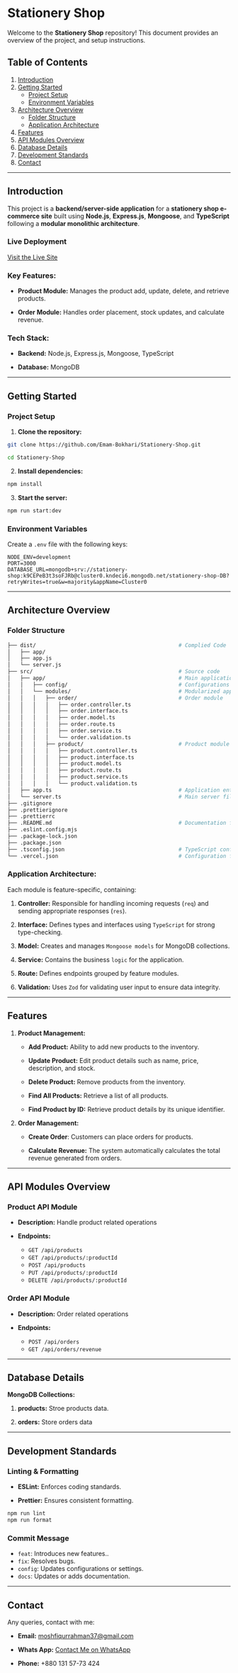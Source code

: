 # Stationery Shop

Welcome to the **Stationery Shop** repository! This document provides an overview of the project, and setup instructions.

## Table of Contents

1. [Introduction](#introduction)
2. [Getting Started](#getting-started)
   - [Project Setup](#project-setup)
   - [Environment Variables](#environment-variables)
3. [Architecture Overview](#architecture-overview)
   - [Folder Structure](#folder-structure)
   - [Application Architecture](#application-architecture)
4. [Features](#features)
5. [API Modules Overview](#api-modules-overview)
6. [Database Details](#database-details)
7. [Development Standards](#development-standards)
8. [Contact](#contact)

---

## Introduction

This project is a **backend/server-side application** for a **stationery shop e-commerce site** built using **Node.js**, **Express.js**, **Mongoose**, and **TypeScript** following a **modular monolithic architecture**.

### Live Deployment

[Visit the Live Site](https://stationery-shop-weld.vercel.app/)

### Key Features:

- **Product Module:** Manages the product add, update, delete, and retrieve products.

- **Order Module:** Handles order placement, stock updates, and calculate revenue.

### Tech Stack:

- **Backend:** Node.js, Express.js, Mongoose, TypeScript

- **Database:** MongoDB

---

## Getting Started

### Project Setup

1. **Clone the repository:**

```bash
git clone https://github.com/Emam-Bokhari/Stationery-Shop.git

cd Stationery-Shop

```

2. **Install dependencies:**

```bash
npm install
```

3. **Start the server:**

```bash
npm run start:dev
```

### Environment Variables

Create a `.env` file with the following keys:

```env
NODE_ENV=development
PORT=3000
DATABASE_URL=mongodb+srv://stationery-shop:k9CEPeB3t3soFJRb@cluster0.kndeci6.mongodb.net/stationery-shop-DB?retryWrites=true&w=majority&appName=Cluster0
```

---

## Architecture Overview

### Folder Structure

```bash
├── dist/                                             # Complied Code
│   ├── app/
│   ├── app.js
│   └── server.js
├── src/                                              # Source code
│   ├── app/                                          # Main application logic
│   │   ├── config/                                   # Configurations
│   │   └── modules/                                  # Modularized application features
│   │   │   ├── order/                                # Order module
│   │   │   │   ├── order.controller.ts
│   │   │   │   ├── order.interface.ts
│   │   │   │   ├── order.model.ts
│   │   │   │   ├── order.route.ts
│   │   │   │   ├── order.service.ts
│   │   │   │   └── order.validation.ts
│   │   │   ├── product/                              # Product module
│   │   │   │   ├── product.controller.ts
│   │   │   │   ├── product.interface.ts
│   │   │   │   ├── product.model.ts
│   │   │   │   ├── product.route.ts
│   │   │   │   ├── product.service.ts
│   │   │   │   └── product.validation.ts
│   ├── app.ts                                        # Application entry point
│   └── server.ts                                     # Main server file
├── .gitignore
├── .prettierignore
├── .prettierrc
├── .README.md                                        # Documentation file
├── .eslint.config.mjs
├── .package-lock.json
├── .package.json
├── .tsconfig.json                                    # TypeScript configuration file
└── .vercel.json                                      # Configuration file for deploying
```

### Application Architecture:

Each module is feature-specific, containing:

1. **Controller:** Responsible for handling incoming requests (`req`) and sending appropriate responses (`res`).

2. **Interface:** Defines types and interfaces using `TypeScript` for strong type-checking.

3. **Model:** Creates and manages `Mongoose models` for MongoDB collections.

4. **Service:** Contains the business `logic` for the application.

5. **Route:** Defines endpoints grouped by feature modules.

6. **Validation:** Uses `Zod` for validating user input to ensure data integrity.

---

## Features

1. **Product Management:**

   - **Add Product:** Ability to add new products to the inventory.

   - **Update Product:** Edit product details such as name, price, description, and stock.

   - **Delete Product:** Remove products from the inventory.

   - **Find All Products:** Retrieve a list of all products.

   - **Find Product by ID:** Retrieve product details by its unique identifier.

2. **Order Management:**

   - **Create Order**: Customers can place orders for products.

   - **Calculate Revenue:** The system automatically calculates the total revenue generated from orders.

---

## API Modules Overview

### Product API Module

- **Description:** Handle product related operations

- **Endpoints:**
  - `GET /api/products`
  - `GET /api/products/:productId`
  - `POST /api/products`
  - `PUT /api/products/:productId`
  - `DELETE /api/products/:productId`

### Order API Module

- **Description:** Order related operations

- **Endpoints:**
  - `POST /api/orders`
  - `GET /api/orders/revenue`

---

## Database Details

**MongoDB Collections:**

1. **products:** Stroe products data.

2. **orders:** Store orders data

---

## Development Standards

### Linting & Formatting

- **ESLint:** Enforces coding standards.

- **Prettier:** Ensures consistent formatting.

```bash
npm run lint
npm run format
```

### Commit Message

- `feat`: Introduces new features..
- `fix`: Resolves bugs.
- `config`: Updates configurations or settings.
- `docs`: Updates or adds documentation.

---

## Contact

Any queries, contact with me:

- **Email:** moshfiqurrahman37@gmail.com
- **Whats App:** [Contact Me on WhatsApp](https://wa.me/+8801315773424)

- **Phone:** +880 131 57-73 424

